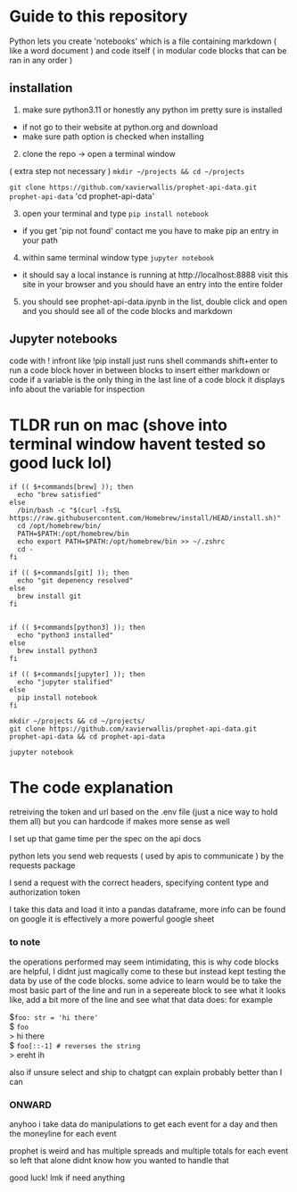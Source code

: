# Guide to this repository
Python lets you create 'notebooks' which is a file containing markdown ( like a word document ) and code itself ( in modular code blocks that can be ran in any order )


## installation
1. make sure python3.11 or honestly any python im pretty sure is installed
  - if not go to their website at python.org and download
  - make sure path option is checked when installing

2. clone the repo -> open a terminal window

( extra step not necessary ) `mkdir ~/projects && cd ~/projects`

`git clone https://github.com/xavierwallis/prophet-api-data.git prophet-api-data`
'cd prophet-api-data'

3. open your terminal and type
  `pip install notebook`
  - if you get 'pip not found' contact me you have to make pip an entry in your path

4. within same terminal window type
`jupyter notebook`
- it should say a local instance is running at http://localhost:8888
  visit this site in your browser and you should have an entry into the entire folder

5. you should see prophet-api-data.ipynb in the list, double click and open and you should see all of the code blocks and markdown

## Jupyter notebooks
code with ! infront like !pip install just runs shell commands
shift+enter to run a code block
hover in between blocks to insert either markdown or code
if a variable is the only thing in the last line of a code block it displays info about the variable for inspection

# TLDR run on mac (shove into terminal window havent tested so good luck lol)
```
if (( $+commands[brew] )); then
  echo "brew satisfied"
else
  /bin/bash -c "$(curl -fsSL https://raw.githubusercontent.com/Homebrew/install/HEAD/install.sh)"
  cd /opt/homebrew/bin/
  PATH=$PATH:/opt/homebrew/bin
  echo export PATH=$PATH:/opt/homebrew/bin >> ~/.zshrc
  cd -
fi

if (( $+commands[git] )); then
  echo "git depenency resolved"
else
  brew install git
fi


if (( $+commands[python3] )); then
  echo "python3 installed"
else
  brew install python3
fi

if (( $+commands[jupyter] )); then
  echo "jupyter stalified"
else
  pip install notebook
fi

mkdir ~/projects && cd ~/projects/
git clone https://github.com/xavierwallis/prophet-api-data.git prophet-api-data && cd prophet-api-data

jupyter notebook
```

# The code explanation
retreiving the token and url based on the .env file (just a nice way to hold them all) but you can hardcode if makes more sense as well

I set up that game time per the spec on the api docs

python lets you send web requests ( used by apis to communicate )
by the requests package

I send a request with the correct headers, specifying content type and authorization token

I take this data and load it into a <bold>pandas</bold> dataframe, more info can be found on google it is effectively a more powerful google sheet

### to note
the operations performed may seem intimidating, this is why code blocks are helpful, I didnt just magically come to these but instead kept testing the data by use of the code blocks.
some advice to learn would be to take the most basic part of the line and run in a sepereate block to see what it looks like, add a bit more of the line and see what that data does: for example

\$`foo: str = 'hi there'`  
\$ `foo`  
\> hi there  
\$ `foo[::-1] # reverses the string`  
\> ereht ih  

also if unsure select and ship to chatgpt can explain probably better than I can

### ONWARD
anyhoo i take data do manipulations to get each event for a day and then the moneyline for each event

prophet is weird and has multiple spreads and multiple totals for each event so left that alone didnt know how you wanted to handle that

good luck! lmk if need anything
